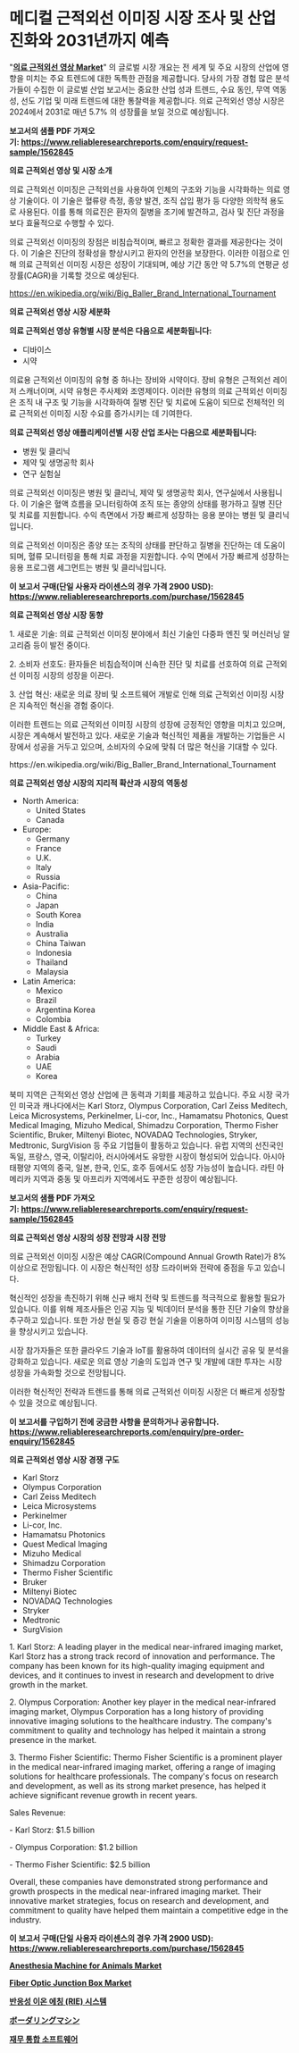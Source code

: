 <p><h1>메디컬 근적외선 이미징 시장 조사 및 산업 진화와 2031년까지 예측</h1></p><p>"<strong><a href="https://www.reliableresearchreports.com/medical-near-infrared-imaging-r1562845">의료 근적외선 영상 Market</a></strong>" 의 글로벌 시장 개요는 전 세계 및 주요 시장의 산업에 영향을 미치는 주요 트렌드에 대한 독특한 관점을 제공합니다. 당사의 가장 경험 많은 분석가들이 수집한 이 글로벌 산업 보고서는 중요한 산업 성과 트렌드, 수요 동인, 무역 역동성, 선도 기업 및 미래 트렌드에 대한 통찰력을 제공합니다. 의료 근적외선 영상 시장은 2024에서 2031로 매년 5.7% 의 성장률을 보일 것으로 예상됩니다.</p>
<p><strong>보고서의 샘플 PDF 가져오기:&nbsp;<a href="https://www.reliableresearchreports.com/enquiry/request-sample/1562845">https://www.reliableresearchreports.com/enquiry/request-sample/1562845</a></strong></p>
<p><strong>의료 근적외선 영상 및 시장 소개</strong></p>
<p><p>의료 근적외선 이미징은 근적외선을 사용하여 인체의 구조와 기능을 시각화하는 의료 영상 기술이다. 이 기술은 혈류량 측정, 종양 발견, 조직 삽입 평가 등 다양한 의학적 용도로 사용된다. 이를 통해 의료진은 환자의 질병을 조기에 발견하고, 검사 및 진단 과정을 보다 효율적으로 수행할 수 있다.</p><p>의료 근적외선 이미징의 장점은 비침습적이며, 빠르고 정확한 결과를 제공한다는 것이다. 이 기술은 진단의 정확성을 향상시키고 환자의 안전을 보장한다. 이러한 이점으로 인해 의료 근적외선 이미징 시장은 성장이 기대되며, 예상 기간 동안 약 5.7%의 연평균 성장률(CAGR)을 기록할 것으로 예상된다.</p></p>
<p><a href="https://en.wikipedia.org/wiki/Big_Baller_Brand_International_Tournament">https://en.wikipedia.org/wiki/Big_Baller_Brand_International_Tournament</a></p>
<p><strong>의료 근적외선 영상 시장 세분화</strong></p>
<p><strong>의료 근적외선 영상 유형별 시장 분석은 다음으로 세분화됩니다:</strong></p>
<p><ul><li>디바이스</li><li>시약</li></ul></p>
<p><p>의료용 근적외선 이미징의 유형 중 하나는 장비와 시약이다. 장비 유형은 근적외선 레이저 스캐너이며, 시약 유형은 주사제와 조영제이다. 이러한 유형의 의료 근적외선 이미징은 조직 내 구조 및 기능을 시각화하여 질병 진단 및 치료에 도움이 되므로 전체적인 의료 근적외선 이미징 시장 수요를 증가시키는 데 기여한다.</p></p>
<p><strong>의료 근적외선 영상 애플리케이션별 시장 산업 조사는 다음으로 세분화됩니다:</strong></p>
<p><ul><li>병원 및 클리닉</li><li>제약 및 생명공학 회사</li><li>연구 실험실</li></ul></p>
<p><p>의료 근적외선 이미징은 병원 및 클리닉, 제약 및 생명공학 회사, 연구실에서 사용됩니다. 이 기술은 혈액 흐름을 모니터링하여 조직 또는 종양의 상태를 평가하고 질병 진단 및 치료를 지원합니다. 수익 측면에서 가장 빠르게 성장하는 응용 분야는 병원 및 클리닉입니다.</p><p>의료 근적외선 이미징은 종양 또는 조직의 상태를 판단하고 질병을 진단하는 데 도움이 되며, 혈류 모니터링을 통해 치료 과정을 지원합니다. 수익 면에서 가장 빠르게 성장하는 응용 프로그램 세그먼트는 병원 및 클리닉입니다.</p></p>
<p><strong>이 보고서 구매(단일 사용자 라이센스의 경우 가격 2900 USD): <a href="https://www.reliableresearchreports.com/purchase/1562845">https://www.reliableresearchreports.com/purchase/1562845</a></strong></p>
<p><strong>의료 근적외선 영상 시장 동향</strong></p>
<p><p>1. 새로운 기술: 의료 근적외선 이미징 분야에서 최신 기술인 다중파 엔진 및 머신러닝 알고리즘 등이 발전 중이다.</p><p>2. 소비자 선호도: 환자들은 비침습적이며 신속한 진단 및 치료를 선호하여 의료 근적외선 이미징 시장의 성장을 이끈다.</p><p>3. 산업 혁신: 새로운 의료 장비 및 소프트웨어 개발로 인해 의료 근적외선 이미징 시장은 지속적인 혁신을 경험 중이다.</p><p>이러한 트렌드는 의료 근적외선 이미징 시장의 성장에 긍정적인 영향을 미치고 있으며, 시장은 계속해서 발전하고 있다. 새로운 기술과 혁신적인 제품을 개발하는 기업들은 시장에서 성공을 거두고 있으며, 소비자의 수요에 맞춰 더 많은 혁신을 기대할 수 있다.</p></p>
<p>https://en.wikipedia.org/wiki/Big_Baller_Brand_International_Tournament</p>
<p><strong>의료 근적외선 영상 시장의 지리적 확산과 시장의 역동성</strong></p>
<p><ul>
    <li>
        North America:
        <ul>
            <li>United States</li>
            <li>Canada</li>
        </ul>
    </li>
    <li>
        Europe:
        <ul>
            <li>Germany</li>
            <li>France</li>
            <li>U.K.</li>
            <li>Italy</li>
            <li>Russia</li>
        </ul>
    </li>
    <li>
        Asia-Pacific:
        <ul>
            <li>China</li>
            <li>Japan</li>
            <li>South Korea</li>
            <li>India</li>
            <li>Australia</li>
            <li>China Taiwan</li>
            <li>Indonesia</li>
            <li>Thailand</li>
            <li>Malaysia</li>
        </ul>
    </li>
    <li>
        Latin America:
        <ul>
            <li>Mexico</li>
            <li>Brazil</li>
            <li>Argentina Korea</li>
            <li>Colombia</li>
        </ul>
    </li>
    <li>
        Middle East & Africa:
        <ul>
            <li>Turkey</li>
            <li>Saudi</li>
            <li>Arabia</li>
            <li>UAE</li>
            <li>Korea</li>
        </ul>
    </li>
    </ul></p>
<p><p>북미 지역은 근적외선 영상 산업에 큰 동력과 기회를 제공하고 있습니다. 주요 시장 국가인 미국과 캐나다에서는 Karl Storz, Olympus Corporation, Carl Zeiss Meditech, Leica Microsystems, Perkinelmer, Li-cor, Inc., Hamamatsu Photonics, Quest Medical Imaging, Mizuho Medical, Shimadzu Corporation, Thermo Fisher Scientific, Bruker, Miltenyi Biotec, NOVADAQ Technologies, Stryker, Medtronic, SurgVision 등 주요 기업들이 활동하고 있습니다. 유럽 지역의 선진국인 독일, 프랑스, 영국, 이탈리아, 러시아에서도 유망한 시장이 형성되어 있습니다. 아시아태평양 지역의 중국, 일본, 한국, 인도, 호주 등에서도 성장 가능성이 높습니다. 라틴 아메리카 지역과 중동 및 아프리카 지역에서도 꾸준한 성장이 예상됩니다.</p></p>
<p><strong>보고서의 샘플 PDF 가져오기:&nbsp;<a href="https://www.reliableresearchreports.com/enquiry/request-sample/1562845">https://www.reliableresearchreports.com/enquiry/request-sample/1562845</a></strong></p>
<p><strong>의료 근적외선 영상 시장의 성장 전망과 시장 전망</strong></p>
<p><p>의료 근적외선 이미징 시장은 예상 CAGR(Compound Annual Growth Rate)가 8% 이상으로 전망됩니다. 이 시장은 혁신적인 성장 드라이버와 전략에 중점을 두고 있습니다. </p><p>혁신적인 성장을 촉진하기 위해 신규 배치 전략 및 트렌드를 적극적으로 활용할 필요가 있습니다. 이를 위해 제조사들은 인공 지능 및 빅데이터 분석을 통한 진단 기술의 향상을 추구하고 있습니다. 또한 가상 현실 및 증강 현실 기술을 이용하여 이미징 시스템의 성능을 향상시키고 있습니다. </p><p>시장 참가자들은 또한 클라우드 기술과 IoT를 활용하여 데이터의 실시간 공유 및 분석을 강화하고 있습니다. 새로운 의료 영상 기술의 도입과 연구 및 개발에 대한 투자는 시장 성장을 가속화할 것으로 전망됩니다. </p><p>이러한 혁신적인 전략과 트렌드를 통해 의료 근적외선 이미징 시장은 더 빠르게 성장할 수 있을 것으로 예상됩니다.</p></p>
<p><strong>이 보고서를 구입하기 전에 궁금한 사항을 문의하거나 공유합니다. <a href="https://www.reliableresearchreports.com/enquiry/pre-order-enquiry/1562845">https://www.reliableresearchreports.com/enquiry/pre-order-enquiry/1562845</a></strong></p>
<p><strong>의료 근적외선 영상 시장 경쟁 구도</strong></p>
<p><ul><li>Karl Storz</li><li>Olympus Corporation</li><li>Carl Zeiss Meditech</li><li>Leica Microsystems</li><li>Perkinelmer</li><li>Li-cor, Inc.</li><li>Hamamatsu Photonics</li><li>Quest Medical Imaging</li><li>Mizuho Medical</li><li>Shimadzu Corporation</li><li>Thermo Fisher Scientific</li><li>Bruker</li><li>Miltenyi Biotec</li><li>NOVADAQ Technologies</li><li>Stryker</li><li>Medtronic</li><li>SurgVision</li></ul></p>
<p><p>1. Karl Storz: A leading player in the medical near-infrared imaging market, Karl Storz has a strong track record of innovation and performance. The company has been known for its high-quality imaging equipment and devices, and it continues to invest in research and development to drive growth in the market.</p><p>2. Olympus Corporation: Another key player in the medical near-infrared imaging market, Olympus Corporation has a long history of providing innovative imaging solutions to the healthcare industry. The company's commitment to quality and technology has helped it maintain a strong presence in the market.</p><p>3. Thermo Fisher Scientific: Thermo Fisher Scientific is a prominent player in the medical near-infrared imaging market, offering a range of imaging solutions for healthcare professionals. The company's focus on research and development, as well as its strong market presence, has helped it achieve significant revenue growth in recent years.</p><p>Sales Revenue:</p><p>- Karl Storz: $1.5 billion</p><p>- Olympus Corporation: $1.2 billion</p><p>- Thermo Fisher Scientific: $2.5 billion</p><p>Overall, these companies have demonstrated strong performance and growth prospects in the medical near-infrared imaging market. Their innovative market strategies, focus on research and development, and commitment to quality have helped them maintain a competitive edge in the industry.</p></p>
<p><strong>이 보고서 구매(단일 사용자 라이센스의 경우 가격 2900 USD): <a href="https://www.reliableresearchreports.com/purchase/1562845">https://www.reliableresearchreports.com/purchase/1562845</a></strong></p>
<p><strong><p><a href="https://medium.com/@luke.wilson7856/global-anesthesia-machine-for-animals-market-trends-insights-into-growth-opportunities-and-6abe8bd28a1c">Anesthesia Machine for Animals Market</a></p><p><a href="https://medium.com/@luke.bailey5468/fiber-optic-junction-box-market-research-report-market-forecast-and-growth-prospects-with-a-steady-952b7dadb931">Fiber Optic Junction Box Market</a></p><p><a href="https://github.com/rcabello548/Market-Research-Report-List-3/blob/main/508692988227.md">반응성 이온 에칭 (RIE) 시스템</a></p><p><a href="https://medium.com/@johnson154chris/2024%E5%B9%B4%E3%81%8B%E3%82%892031%E5%B9%B4%E3%81%BE%E3%81%A7%E3%81%AE%E6%9C%9F%E9%96%93%E3%81%AE%E3%82%B0%E3%83%AD%E3%83%BC%E3%83%90%E3%83%AB%E3%83%9C%E3%83%BC%E3%83%80%E3%83%AA%E3%83%B3%E3%82%B0%E3%83%9E%E3%82%B7%E3%83%B3%E5%B8%82%E5%A0%B4%E3%81%AE%E6%A9%9F%E4%BC%9A%E3%81%A8%E4%BA%88%E6%B8%AC-3b3438c0599d">ボーダリングマシン</a></p><p><a href="https://medium.com/@conradkirrlin76575/%EA%B8%88%EC%9C%B5-%ED%86%B5%ED%95%A9-%EC%86%8C%ED%94%84%ED%8A%B8%EC%9B%A8%EC%96%B4-%EC%8B%9C%EC%9E%A5-%EA%B8%80%EB%A1%9C%EB%B2%8C-%EC%8B%9C%EC%9E%A5-%EC%A0%90%EC%9C%A0%EC%9C%A8-%EB%B0%8F-%EC%88%9C%EC%9C%84-%EC%A0%84%EC%B2%B4-%ED%8C%90%EB%A7%A4-%EB%B0%8F-%EC%88%98%EC%9A%94-%EC%98%88%EC%B8%A1-2024-2031-a5534e4a1072">재무 통합 소프트웨어</a></p></strong></p>
<p></p>